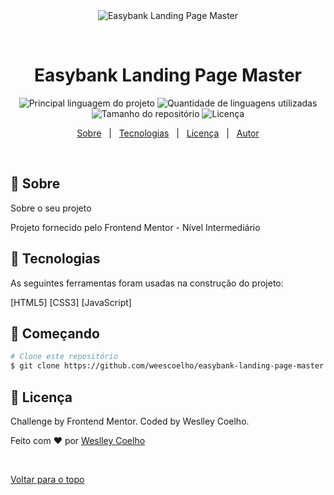 <div align="center" id="top"> 
  <img src="./.github/app.gif" alt="Easybank Landing Page Master" />

&#xa0;

  <!-- <a href="https://easybanklandingpagemaster.netlify.com">Demo</a> -->
</div>

<h1 align="center">Easybank Landing Page Master</h1>

<p align="center">
  <img alt="Principal linguagem do projeto" src="https://img.shields.io/github/languages/top/weescoelho/easybank-landing-page-master?color=56BEB8">

  <img alt="Quantidade de linguagens utilizadas" src="https://img.shields.io/github/languages/count/weescoelho/easybank-landing-page-master?color=56BEB8">

  <img alt="Tamanho do repositório" src="https://img.shields.io/github/repo-size/weescoelho/easybank-landing-page-master?color=56BEB8">

  <img alt="Licença" src="https://img.shields.io/github/license/weescoelho/easybank-landing-page-master?color=56BEB8">

  <!-- <img alt="Github issues" src="https://img.shields.io/github/issues/weescoelho/easybank-landing-page-master?color=56BEB8" /> -->

  <!-- <img alt="Github forks" src="https://img.shields.io/github/forks/weescoelho/easybank-landing-page-master?color=56BEB8" /> -->

  <!-- <img alt="Github stars" src="https://img.shields.io/github/stars/weescoelho/easybank-landing-page-master?color=56BEB8" /> -->
</p>

<!-- Status -->

<!-- <h4 align="center">
	🚧  Easybank Landing Page Master 🚀 Em construção...  🚧
</h4>

<hr> -->

<p align="center">
  <a href="#dart-sobre">Sobre</a> &#xa0; | &#xa0; 
  <a href="#rocket-tecnologias">Tecnologias</a> &#xa0; | &#xa0;
  <a href="#memo-licença">Licença</a> &#xa0; | &#xa0;
  <a href="https://github.com/weescoelho" target="_blank">Autor</a>
</p>

<br>

## :dart: Sobre

Sobre o seu projeto

Projeto fornecido pelo Frontend Mentor - Nível Intermediário

## :rocket: Tecnologias

As seguintes ferramentas foram usadas na construção do projeto:

[HTML5]
[CSS3]
[JavaScript]

## :checkered_flag: Começando

```bash
# Clone este repositório
$ git clone https://github.com/weescoelho/easybank-landing-page-master

```

## :memo: Licença ##

Challenge by Frontend Mentor. Coded by Weslley Coelho.

Feito com :heart: por <a href="https://github.com/weescoelho" target="_blank">Weslley Coelho</a>


&#xa0;

<a href="#top">Voltar para o topo</a>
